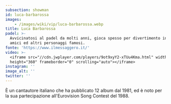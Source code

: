 ```yaml
---
subsection: showman
id: luca-barbarossa
images: 
    - /images/wiki/vip/luca-barbarossa.webp
title: Luca Barbarossa
padel: >-
  Avvicinatosi al padel da molti anni, gioca spesso per divertimento insime ad
  amici ed altri personaggi famosi.
fonte: 'https://www.ilmessaggero.it/'
video: >-
  <iframe src="//cdn.jwplayer.com/players/9ot9xyY2-xTUu4Kma.html" width="640"
  height="360" frameborder="0" scrolling="auto"></iframe>
instagram: ''
image_alt: ''
twitter: ''
---
```

È un cantautore italiano che ha pubblicato 12 album dal 1981, ed è noto per la sua partecipazione all'Eurovision Song Contest del 1988.